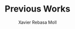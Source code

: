---
title: Previous Works
layout: collection
permalink: /works/
collection: works
entries_layout: grid
author: Xavier Rebasa Moll
---